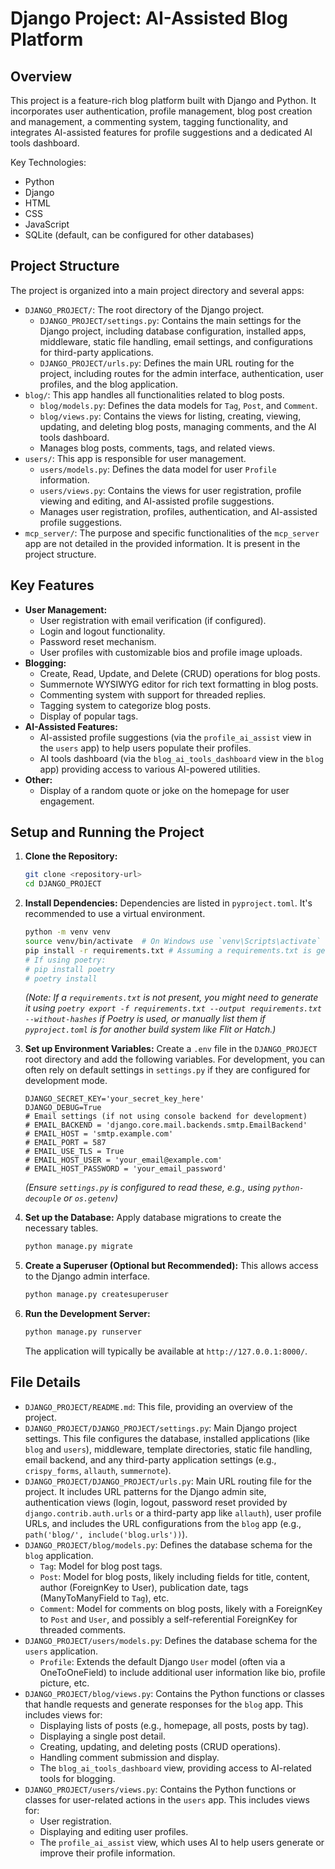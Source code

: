 # Django Project: AI-Assisted Blog Platform

## Overview

This project is a feature-rich blog platform built with Django and Python. It incorporates user authentication, profile management, blog post creation and management, a commenting system, tagging functionality, and integrates AI-assisted features for profile suggestions and a dedicated AI tools dashboard.

Key Technologies:
*   Python
*   Django
*   HTML
*   CSS
*   JavaScript
*   SQLite (default, can be configured for other databases)

## Project Structure

The project is organized into a main project directory and several apps:

*   `DJANGO_PROJECT/`: The root directory of the Django project.
    *   `DJANGO_PROJECT/settings.py`: Contains the main settings for the Django project, including database configuration, installed apps, middleware, static file handling, email settings, and configurations for third-party applications.
    *   `DJANGO_PROJECT/urls.py`: Defines the main URL routing for the project, including routes for the admin interface, authentication, user profiles, and the blog application.
*   `blog/`: This app handles all functionalities related to blog posts.
    *   `blog/models.py`: Defines the data models for `Tag`, `Post`, and `Comment`.
    *   `blog/views.py`: Contains the views for listing, creating, viewing, updating, and deleting blog posts, managing comments, and the AI tools dashboard.
    *   Manages blog posts, comments, tags, and related views.
*   `users/`: This app is responsible for user management.
    *   `users/models.py`: Defines the data model for user `Profile` information.
    *   `users/views.py`: Contains the views for user registration, profile viewing and editing, and AI-assisted profile suggestions.
    *   Manages user registration, profiles, authentication, and AI-assisted profile suggestions.
*   `mcp_server/`: The purpose and specific functionalities of the `mcp_server` app are not detailed in the provided information. It is present in the project structure.

## Key Features

*   **User Management:**
    *   User registration with email verification (if configured).
    *   Login and logout functionality.
    *   Password reset mechanism.
    *   User profiles with customizable bios and profile image uploads.
*   **Blogging:**
    *   Create, Read, Update, and Delete (CRUD) operations for blog posts.
    *   Summernote WYSIWYG editor for rich text formatting in blog posts.
    *   Commenting system with support for threaded replies.
    *   Tagging system to categorize blog posts.
    *   Display of popular tags.
*   **AI-Assisted Features:**
    *   AI-assisted profile suggestions (via the `profile_ai_assist` view in the `users` app) to help users populate their profiles.
    *   AI tools dashboard (via the `blog_ai_tools_dashboard` view in the `blog` app) providing access to various AI-powered utilities.
*   **Other:**
    *   Display of a random quote or joke on the homepage for user engagement.

## Setup and Running the Project

1.  **Clone the Repository:**
    ```bash
    git clone <repository-url>
    cd DJANGO_PROJECT
    ```

2.  **Install Dependencies:**
    Dependencies are listed in `pyproject.toml`. It's recommended to use a virtual environment.
    ```bash
    python -m venv venv
    source venv/bin/activate  # On Windows use `venv\Scripts\activate`
    pip install -r requirements.txt # Assuming a requirements.txt is generated from pyproject.toml or poetry
    # If using poetry:
    # pip install poetry
    # poetry install
    ```
    *(Note: If a `requirements.txt` is not present, you might need to generate it using `poetry export -f requirements.txt --output requirements.txt --without-hashes` if Poetry is used, or manually list them if `pyproject.toml` is for another build system like Flit or Hatch.)*

3.  **Set up Environment Variables:**
    Create a `.env` file in the `DJANGO_PROJECT` root directory and add the following variables. For development, you can often rely on default settings in `settings.py` if they are configured for development mode.
    ```env
    DJANGO_SECRET_KEY='your_secret_key_here'
    DJANGO_DEBUG=True
    # Email settings (if not using console backend for development)
    # EMAIL_BACKEND = 'django.core.mail.backends.smtp.EmailBackend'
    # EMAIL_HOST = 'smtp.example.com'
    # EMAIL_PORT = 587
    # EMAIL_USE_TLS = True
    # EMAIL_HOST_USER = 'your_email@example.com'
    # EMAIL_HOST_PASSWORD = 'your_email_password'
    ```
    *(Ensure `settings.py` is configured to read these, e.g., using `python-decouple` or `os.getenv`)*

4.  **Set up the Database:**
    Apply database migrations to create the necessary tables.
    ```bash
    python manage.py migrate
    ```

5.  **Create a Superuser (Optional but Recommended):**
    This allows access to the Django admin interface.
    ```bash
    python manage.py createsuperuser
    ```

6.  **Run the Development Server:**
    ```bash
    python manage.py runserver
    ```
    The application will typically be available at `http://127.0.0.1:8000/`.

## File Details

*   `DJANGO_PROJECT/README.md`: This file, providing an overview of the project.
*   `DJANGO_PROJECT/DJANGO_PROJECT/settings.py`: Main Django project settings. This file configures the database, installed applications (like `blog` and `users`), middleware, template directories, static file handling, email backend, and any third-party application settings (e.g., `crispy_forms`, `allauth`, `summernote`).
*   `DJANGO_PROJECT/DJANGO_PROJECT/urls.py`: Main URL routing file for the project. It includes URL patterns for the Django admin site, authentication views (login, logout, password reset provided by `django.contrib.auth.urls` or a third-party app like `allauth`), user profile URLs, and includes the URL configurations from the `blog` app (e.g., `path('blog/', include('blog.urls'))`).
*   `DJANGO_PROJECT/blog/models.py`: Defines the database schema for the `blog` application.
    *   `Tag`: Model for blog post tags.
    *   `Post`: Model for blog posts, likely including fields for title, content, author (ForeignKey to User), publication date, tags (ManyToManyField to `Tag`), etc.
    *   `Comment`: Model for comments on blog posts, likely with a ForeignKey to `Post` and `User`, and possibly a self-referential ForeignKey for threaded comments.
*   `DJANGO_PROJECT/users/models.py`: Defines the database schema for the `users` application.
    *   `Profile`: Extends the default Django `User` model (often via a OneToOneField) to include additional user information like bio, profile picture, etc.
*   `DJANGO_PROJECT/blog/views.py`: Contains the Python functions or classes that handle requests and generate responses for the `blog` app. This includes views for:
    *   Displaying lists of posts (e.g., homepage, all posts, posts by tag).
    *   Displaying a single post detail.
    *   Creating, updating, and deleting posts (CRUD operations).
    *   Handling comment submission and display.
    *   The `blog_ai_tools_dashboard` view, providing access to AI-related tools for blogging.
*   `DJANGO_PROJECT/users/views.py`: Contains the Python functions or classes for user-related actions in the `users` app. This includes views for:
    *   User registration.
    *   Displaying and editing user profiles.
    *   The `profile_ai_assist` view, which uses AI to help users generate or improve their profile information.
